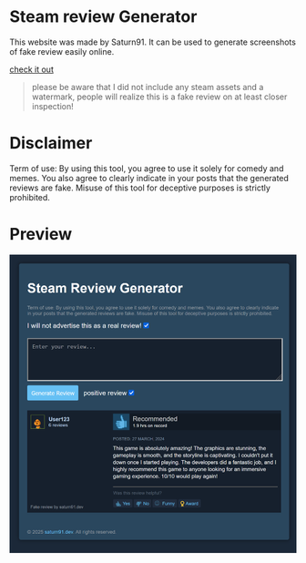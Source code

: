 # Steam review Generator
This website was made by Saturn91. It can be used to generate screenshots of fake review easily online.

[check it out](https://saturn91.github.io/SteamReviewGenerator/)

> please be aware that I did not include any steam assets and a watermark, people will realize this is a fake review on at least closer inspection!

# Disclaimer
Term of use: By using this tool, you agree to use it solely for comedy and memes. You also agree to clearly indicate in your posts that the generated reviews are fake. Misuse of this tool for deceptive purposes is strictly prohibited.

# Preview
![preview](./documentation/preview.png)

